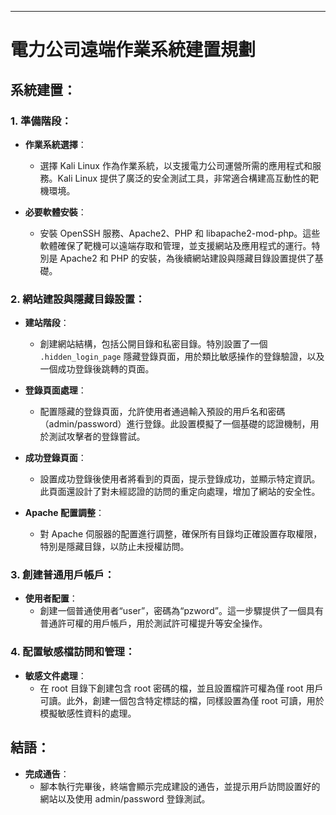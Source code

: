 ---

# 電力公司遠端作業系統建置規劃

## 系統建置：

### 1. 準備階段：

- **作業系統選擇**：
  - 選擇 Kali Linux 作為作業系統，以支援電力公司運營所需的應用程式和服務。Kali Linux 提供了廣泛的安全測試工具，非常適合構建高互動性的靶機環境。

- **必要軟體安裝**：
  - 安裝 OpenSSH 服務、Apache2、PHP 和 libapache2-mod-php。這些軟體確保了靶機可以遠端存取和管理，並支援網站及應用程式的運行。特別是 Apache2 和 PHP 的安裝，為後續網站建設與隱藏目錄設置提供了基礎。

### 2. 網站建設與隱藏目錄設置：

- **建站階段**：
  - 創建網站結構，包括公開目錄和私密目錄。特別設置了一個 `.hidden_login_page` 隱藏登錄頁面，用於類比敏感操作的登錄驗證，以及一個成功登錄後跳轉的頁面。

- **登錄頁面處理**：
  - 配置隱藏的登錄頁面，允許使用者通過輸入預設的用戶名和密碼（admin/password）進行登錄。此設置模擬了一個基礎的認證機制，用於測試攻擊者的登錄嘗試。

- **成功登錄頁面**：
  - 設置成功登錄後使用者將看到的頁面，提示登錄成功，並顯示特定資訊。此頁面還設計了對未經認證的訪問的重定向處理，增加了網站的安全性。

- **Apache 配置調整**：
  - 對 Apache 伺服器的配置進行調整，確保所有目錄均正確設置存取權限，特別是隱藏目錄，以防止未授權訪問。

### 3. 創建普通用戶帳戶：

- **使用者配置**：
  - 創建一個普通使用者“user”，密碼為“pzword”。這一步驟提供了一個具有普通許可權的用戶帳戶，用於測試許可權提升等安全操作。

### 4. 配置敏感檔訪問和管理：

- **敏感文件處理**：
  - 在 root 目錄下創建包含 root 密碼的檔，並且設置檔許可權為僅 root 用戶可讀。此外，創建一個包含特定標誌的檔，同樣設置為僅 root 可讀，用於模擬敏感性資料的處理。

## 結語：

- **完成通告**：
  - 腳本執行完畢後，終端會顯示完成建設的通告，並提示用戶訪問設置好的網站以及使用 admin/password 登錄測試。

